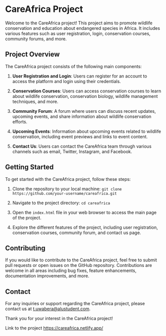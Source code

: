 # CareAfrica Project

Welcome to the CareAfrica project! This project aims to promote wildlife conservation and education about endangered species in Africa. It includes various features such as user registration, login, conservation courses, community forums, and more.

## Project Overview

The CareAfrica project consists of the following main components:

1. **User Registration and Login**: Users can register for an account to access the platform and login using their credentials.

2. **Conservation Courses**: Users can access conservation courses to learn about wildlife conservation, conservation biology, wildlife management techniques, and more.

3. **Community Forum**: A forum where users can discuss recent updates, upcoming events, and share information about wildlife conservation efforts.

4. **Upcoming Events**: Information about upcoming events related to wildlife conservation, including event previews and links to event content.

5. **Contact Us**: Users can contact the CareAfrica team through various channels such as email, Twitter, Instagram, and Facebook.

## Getting Started

To get started with the CareAfrica project, follow these steps:

1. Clone the repository to your local machine: `git clone https://github.com/your-username/careafrica.git`

2. Navigate to the project directory: `cd careafrica`

3. Open the `index.html` file in your web browser to access the main page of the project.

4. Explore the different features of the project, including user registration, conservation courses, community forum, and contact us page.

## Contributing

If you would like to contribute to the CareAfrica project, feel free to submit pull requests or open issues on the GitHub repository. Contributions are welcome in all areas including bug fixes, feature enhancements, documentation improvements, and more.

## Contact

For any inquiries or support regarding the CareAfrica project, please contact us at [t.uwabera@alustudent.com](mailto:t.uwabera@alustudent.com).

Thank you for your interest in the CareAfrica project!

Link to the project https://careafrica.netlify.app/
